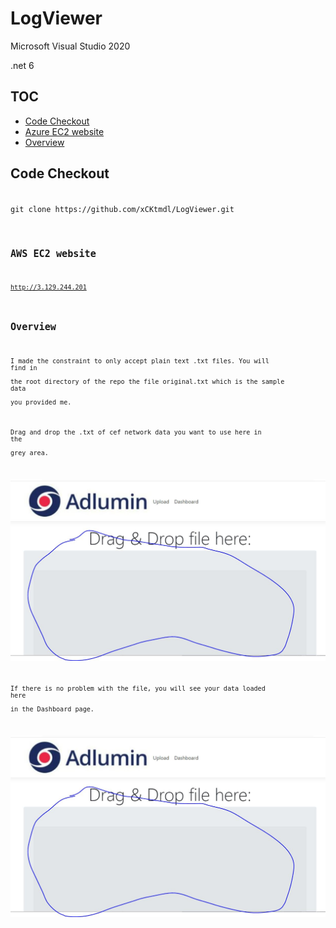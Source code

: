 # LogViewer

Microsoft Visual Studio 2020

.net 6

## TOC

* [Code Checkout](#CodeCheckout)
* [Azure EC2 website](#AWSsite)
* [Overview](#Overview)


## <a name="CodeCheckout">Code Checkout</a>

<code>
git clone https://github.com/xCKtmdl/LogViewer.git
<code>

## <a name="AWSsite">AWS EC2 website</a>

<a href="http://3.129.244.201" target="_blank" rel="noopener">http://3.129.244.201</a>

## <a name="Overview">Overview</a>

I made the constraint to only accept plain text .txt files. You will find in
\
the root directory of the repo the file original.txt which is the sample data
\
you provided me.

Drag and drop the .txt of cef network data you want to use here in the
\
grey area.

![drag-drop](/doc/images/drag-drop.jpg)


If there is no problem with the file, you will see your data loaded here
\
in the Dashboard page.

![drag-drop](/doc/images/drag-drop.jpg)
